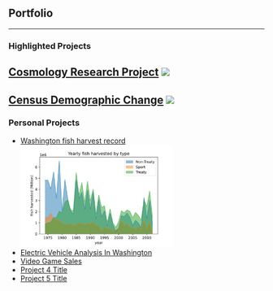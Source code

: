 ## Portfolio
---

### Highlighted Projects
[Cosmology Research Project](/pdf/2022Symposium_Kelvin.pdf)
<img src="images/dummy_thumbnail.jpg?raw=true"/>
---
[Census Demographic Change](http://example.com/)
<img src="images/dummy_thumbnail.jpg?raw=true"/>
---
### Personal Projects
- [Washington fish harvest record](https://zensius.github.io/WashingtonFishHarvest/) <img src="images/Yearly by Type-1.png" width="300"/>
- [Electric Vehicle Analysis In Washington](https://zensius.github.io/WA_electricVehicle/)
- [Video Game Sales](https://zensius.github.io/VideoGameSales/)
- [Project 4 Title](http://example.com/)
- [Project 5 Title](http://example.com/)
